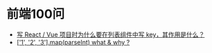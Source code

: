 # 前端100问

- [写 React / Vue 项目时为什么要在列表组件中写 key，其作用是什么？](https://github.com/zxf4399/interview/issues/49)
- [['1', '2', '3'].map(parseInt) what & why ?](https://github.com/Advanced-Frontend/Daily-Interview-Question/issues/50)

